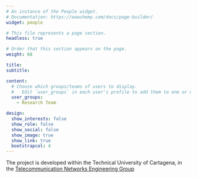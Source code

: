 ```yaml
---
# An instance of the People widget.
# Documentation: https://wowchemy.com/docs/page-builder/
widget: people

# This file represents a page section.
headless: true

# Order that this section appears on the page.
weight: 68

title: 
subtitle:

content:
  # Choose which groups/teams of users to display.
  #   Edit `user_groups` in each user's profile to add them to one or more of these groups.
  user_groups:
    - Research Team

design:
  show_interests: false
  show_role: false
  show_social: false
  show_image: true
  show_link: true
  bootstrapcol: 4
---
```


The project is developed within the Technical University of Cartagena, in the [Telecommunication Networks Engineering Group](https://girtel.upct.es)